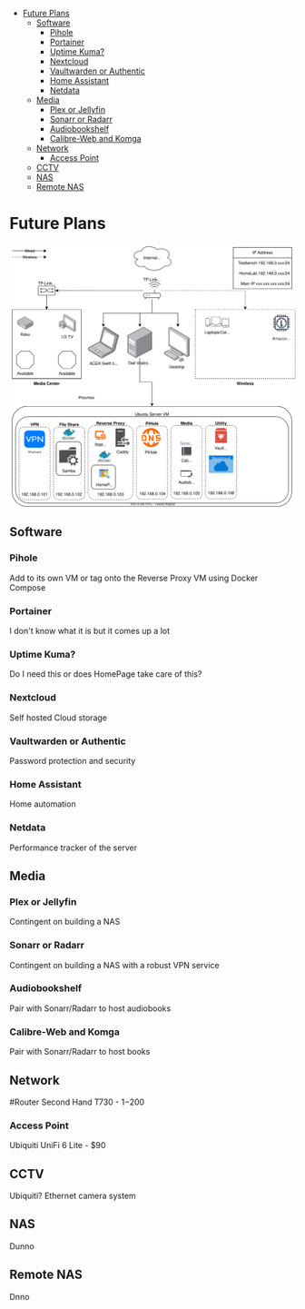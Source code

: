 - [Future Plans](#future-plans)
  - [Software](#software)
    - [Pihole](#pihole)
    - [Portainer](#portainer)
    - [Uptime Kuma?](#uptime-kuma)
    - [Nextcloud](#nextcloud)
    - [Vaultwarden or Authentic](#vaultwarden-or-authentic)
    - [Home Assistant](#home-assistant)
    - [Netdata](#netdata)
  - [Media](#media)
    - [Plex or Jellyfin](#plex-or-jellyfin)
    - [Sonarr or Radarr](#sonarr-or-radarr)
    - [Audiobookshelf](#audiobookshelf)
    - [Calibre-Web and Komga](#calibre-web-and-komga)
  - [Network](#network)
    - [Access Point](#access-point)
  - [CCTV](#cctv)
  - [NAS](#nas)
  - [Remote NAS](#remote-nas)

# Future Plans

![Network](docs/assets/FUTUREHomeLab.drawio.svg)

## Software
### Pihole
Add to its own VM or tag onto the Reverse Proxy VM using Docker Compose

### Portainer
I don't know what it is but it comes up a lot

### Uptime Kuma?
Do I need this or does HomePage take care of this?

### Nextcloud
Self hosted Cloud storage

### Vaultwarden or Authentic
Password protection and security

### Home Assistant
Home automation

### Netdata
Performance tracker of the server

## Media
### Plex or Jellyfin
Contingent on building a NAS
### Sonarr or Radarr
Contingent on building a NAS with a robust VPN service
### Audiobookshelf
Pair with Sonarr/Radarr to host audiobooks
### Calibre-Web and Komga
Pair with Sonarr/Radarr to host books
## Network
#Router
Second Hand T730 - $1-$200

### Access Point 
Ubiquiti UniFi 6 Lite - $90

## CCTV
Ubiquiti?
Ethernet camera system

## NAS
Dunno

## Remote NAS
Dnno
